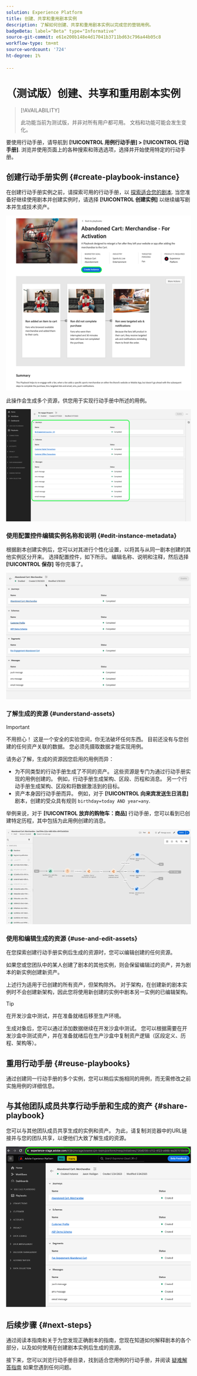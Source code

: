 ```yaml
---
solution: Experience Platform
title: 创建、共享和重用剧本实例
description: 了解如何创建、共享和重用剧本实例以完成您的营销用例。
badgeBeta: label="Beta" type="Informative"
source-git-commit: e61e200b148e4d17041b3711bd63c796a44b05c8
workflow-type: tm+mt
source-wordcount: '724'
ht-degree: 1%

---
```



# （测试版）创建、共享和重用剧本实例

>[!AVAILABILITY]
>
>此功能当前为测试版，并非对所有用户都可用。 文档和功能可能会发生变化。

要使用行动手册，请导航到 **[!UICONTROL 用例行动手册] > [!UICONTROL 行动手册]**. 浏览并使用页面上的各种搜索和筛选选项，选择并开始使用特定的行动手册。

## 创建行动手册实例 {#create-playbook-instance}

在创建行动手册实例之前，请探索可用的行动手册，以 [探索适合您的剧本](/help/use-case-playbooks/playbooks/discover.md). 当您准备好继续使用剧本并创建实例时，请选择 **[!UICONTROL 创建实例]** 以继续编写剧本并生成技术资产。

![创建剧本实例。](/help/use-case-playbooks/assets/playbooks/ui-guide/create-playbook-instance.png)

此操作会生成多个资源，供您用于实现行动手册中所述的用例。

![启用后生成的资产的剧本视图。](/help/use-case-playbooks/assets/playbooks/ui-guide/play-view.png)

### 使用配置控件编辑实例名称和说明 {#edit-instance-metadata}

根据剧本创建实例后，您可以对其进行个性化设置，以将其与从同一剧本创建的其他实例区分开来。 选择配置控件，如下所示。 编辑名称、说明和注释，然后选择 **[!UICONTROL 保存]** 等你完事了。

![编辑实例的名称和描述。](/help/use-case-playbooks/assets/playbooks/ui-guide/playbook-settings.gif)

### 了解生成的资源 {#understand-assets}

>[!IMPORTANT]
>
>不用担心！ 这是一个安全的实验空间，你无法破坏任何东西。 目前还没有与您创建的任何资产关联的数据。 您必须先摄取数据才能实现用例。

请务必了解，生成的资源因您启用的用例而异：

* 为不同类型的行动手册生成了不同的资产。 这些资源是专门为通过行动手册实现的用例创建的。 例如，行动手册生成架构、区段、历程和消息。 另一个行动手册生成架构、区段和将数据激活到的目标。
* 资产本身因行动手册而异。 例如，对于 **[!UICONTROL 向来宾发送生日消息]** 剧本，创建的受众具有规则 `birthday=today AND year=any`.

举例来说，对于 **[!UICONTROL 放弃的购物车：商品]** 行动手册，您可以看到已创建特定历程，其中包括为此用例创建的消息。

![根据用例剧本创建的历程。](/help/use-case-playbooks/assets/playbooks/ui-guide/journey-preview.png)

### 使用和编辑生成的资源 {#use-and-edit-assets}

在您探索创建行动手册实例后生成的资源时，您可以编辑创建的任何资源。

如果您或您团队中的某人创建了剧本的其他实例，则会保留编辑过的资产，并为剧本的新实例创建新资产。

上述行为适用于已创建的所有资产，但架构除外。 对于架构，在创建新的剧本实例时不会创建新架构，因此您将使用新创建的实例中剧本另一实例的已编辑架构。

>[!TIP]
>
>在开发沙盒中测试，并在准备就绪后移至生产环境。
>
>生成对象后，您可以通过添加数据继续在开发沙盒中测试。 您可以根据需要在开发沙盒中测试资产，并在准备就绪后在生产沙盒中复制资产逻辑（区段定义、历程、架构等）。

## 重用行动手册 {#reuse-playbooks}

通过创建同一行动手册的多个实例，您可以稍后实施相同的用例，而无需修改之前实施用例的详细信息。

## 与其他团队成员共享行动手册和生成的资产 {#share-playbook}

您可以与其他团队成员共享生成的实例和资产。 为此，请复制浏览器中的URL链接并与您的团队共享，以便他们大致了解生成的资源。

![用例剧本视图中突出显示的URL。](/help/use-case-playbooks/assets/playbooks/ui-guide/playbook-url.png)

## 后续步骤 {#next-steps}

通过阅读本指南和关于为您发现正确剧本的指南，您现在知道如何解释剧本的各个部分，以及如何使用在创建剧本实例后生成的资源。

接下来，您可以浏览行动手册目录，找到适合您用例的行动手册，并阅读 [疑难解答指南](/help/use-case-playbooks/playbooks/troubleshooting.md) 如果您遇到任何问题。